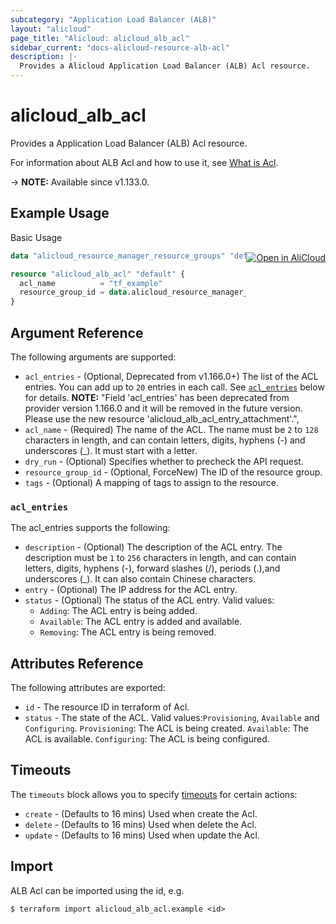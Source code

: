 ```yaml
---
subcategory: "Application Load Balancer (ALB)"
layout: "alicloud"
page_title: "Alicloud: alicloud_alb_acl"
sidebar_current: "docs-alicloud-resource-alb-acl"
description: |-
  Provides a Alicloud Application Load Balancer (ALB) Acl resource.
---
```


# alicloud_alb_acl

Provides a Application Load Balancer (ALB) Acl resource.

For information about ALB Acl and how to use it, see [What is Acl](https://www.alibabacloud.com/help/en/slb/application-load-balancer/developer-reference/api-alb-2020-06-16-createacl).

-> **NOTE:** Available since v1.133.0.

## Example Usage
<div class="oics-button" style="float: right;margin: 0 0 -40px 0;">
  <a href="https://api.aliyun.com/api-tools/terraform?resource=alicloud_alb_acl&exampleId=167b3f5a-4d43-5880-f879-aafc5c887471944649c1&activeTab=example&spm=docs.r.alb_acl.0.167b3f5a4d" target="_blank">
    <img alt="Open in AliCloud" src="https://img.alicdn.com/imgextra/i1/O1CN01hjjqXv1uYUlY56FyX_!!6000000006049-55-tps-254-36.svg" style="max-height: 44px; margin: 32px auto; max-width: 100%;">
  </a>
</div>

Basic Usage

```terraform
data "alicloud_resource_manager_resource_groups" "default" {}

resource "alicloud_alb_acl" "default" {
  acl_name          = "tf_example"
  resource_group_id = data.alicloud_resource_manager_resource_groups.default.groups.0.id
}
```

## Argument Reference

The following arguments are supported:

* `acl_entries` - (Optional, Deprecated from v1.166.0+) The list of the ACL entries. You can add up to `20` entries in each call.  See [`acl_entries`](#acl_entries) below for details.
**NOTE:** "Field 'acl_entries' has been deprecated from provider version 1.166.0 and it will be removed in the future version. Please use the new resource 'alicloud_alb_acl_entry_attachment'.",
* `acl_name` - (Required) The name of the ACL. The name must be `2` to `128` characters in length, and can contain letters, digits, hyphens (-) and underscores (_). It must start with a letter.
* `dry_run` - (Optional) Specifies whether to precheck the API request. 
* `resource_group_id` - (Optional, ForceNew) The ID of the resource group.
* `tags` - (Optional) A mapping of tags to assign to the resource.

### `acl_entries`

The acl_entries supports the following: 

* `description` - (Optional) The description of the ACL entry. The description must be `1` to `256` characters in length, and can contain letters, digits, hyphens (-), forward slashes (/), periods (.),and underscores (_). It can also contain Chinese characters.
* `entry` - (Optional) The IP address for the ACL entry.
* `status` - (Optional) The status of the ACL entry. Valid values:
  - `Adding`: The ACL entry is being added.
  - `Available`: The ACL entry is added and available.
  - `Removing`: The ACL entry is being removed.

## Attributes Reference

The following attributes are exported:

* `id` - The resource ID in terraform of Acl.
* `status` - The state of the ACL. Valid values:`Provisioning`, `Available` and `Configuring`. `Provisioning`: The ACL is being created. `Available`: The ACL is available. `Configuring`: The ACL is being configured.

## Timeouts

The `timeouts` block allows you to specify [timeouts](https://www.terraform.io/docs/configuration-0-11/resources.html#timeouts) for certain actions:

* `create` - (Defaults to 16 mins) Used when create the Acl.
* `delete` - (Defaults to 16 mins) Used when delete the Acl.
* `update` - (Defaults to 16 mins) Used when update the Acl.

## Import

ALB Acl can be imported using the id, e.g.

```shell
$ terraform import alicloud_alb_acl.example <id>
```
